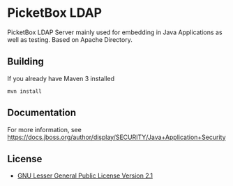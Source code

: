 PicketBox LDAP 
========================
PicketBox LDAP Server mainly used for embedding in Java Applications as well as testing. Based on Apache Directory.

Building
-------------------
If you already have Maven 3 installed

	mvn install
	
Documentation
-------------------
For more information, see https://docs.jboss.org/author/display/SECURITY/Java+Application+Security

License
-------
* [GNU Lesser General Public License Version 2.1](http://www.gnu.org/licenses/lgpl-2.1-standalone.html)